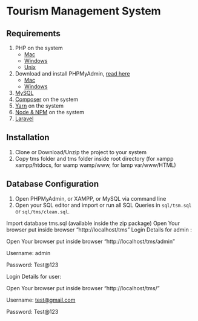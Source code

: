 # Tourism Management System

## Requirements

1. PHP on the system
    * [Mac](https://www.php.net/manual/en/install.macosx.packages.php)
    * [Windows](https://www.php.net/manual/en/install.windows.php)
    * [Unix](https://www.php.net/manual/en/install.unix.php)
2. Download and install PHPMyAdmin, [read here](https://kinsta.com/blog/install-phpmyadmin/)
    * [Mac](https://formulae.brew.sh/formula/phpmyadmin)
    * [Windows](https://docs.phpmyadmin.net/en/latest/setup.html#red-hat-enterprise-linux)
3. [MySQL](https://www.mysql.com/downloads/)
4. [Composer](https://getcomposer.org/doc/00-intro.md) on the system
5. [Yarn](https://classic.yarnpkg.com/lang/en/docs/install/#mac-stable) on the system
6. [Node & NPM](https://docs.npmjs.com/downloading-and-installing-node-js-and-npm) on the system
7. [Laravel](https://laravel.com/docs/11.x/installation)

## Installation

1. Clone or Download/Unzip the project to your system
2. Copy tms folder and tms folder inside root directory (for xampp xampp/htdocs, for wamp wamp/www, for lamp var/www/HTML)

## Database Configuration

1. Open PHPMyAdmin, or XAMPP, or MySQL via command line
2. Open your SQL editor and import or run all SQL Queries in `sql/tsm.sql` or `sql/tms/clean.sql`.


Import database tms.sql (available inside the zip package)
Open Your browser put inside browser “http://localhost/tms”
Login Details for admin : 

Open Your browser put inside browser “http://localhost/tms/admin”

Username: admin

Password: Test@123

Login Details for user: 

Open Your browser put inside browser “http://localhost/tms/”

Username: test@gmail.com

Password: Test@123